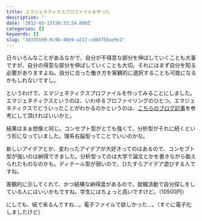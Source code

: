 ```yaml
---
title: エマジェネティクスプロファイルを作った
description: ''
date: '2012-03-13T20:33:24.000Z'
categories: []
keywords: []
slug: "3d335599-9c9b-40e9-a217-cd04755ae9c2"
---
```

日々いろんなことがあるなかで、自分が不得意な部分を伸ばしていくことも大事ですが、自分の得意な部分を伸ばしていくことも大切。それにはまず自分を知る必要がありますよね。自分に合った働き方を客観的に選択することも可能になるかもしれないですし。

というわけで、エマジェネティクスプロファイルを作ってみることにしました。エマジェネティクスというのは、いわゆるプロファイリングのひとつ。エマジェネティクスでどういったことがわかるのかというのは、[こちらのブログ記事](http://works4life.jp/2010/10/about-emergenetics/)を参考にして頂ければいいかと。

結果はまぁ想像と同じ。コンセプト型がとても強くて、分析型がそれに続くという形になっていました。理系右脳型ってことでいいのかな。

新しいアイデアとか、変わったアイデアが大好きってのはあるので、コンセプト型が強いのは納得できました。分析型ってのは大学で論文とかを書きながら鍛えられたものなのかも。ディテール型が弱いので、ひたすらアイデア遊びする人ですね。

客観的に示してくれて、かつ結構な納得度があるので、就職活動で自分探しをしている人にはいいかもですね。学生にはちょっと高いですけど。（10500円）

にしても、紙で来るんですね…。電子ファイルで欲しかった…。（すぐに電子化しましたけど）
